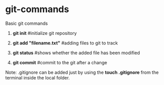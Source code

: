 # git-commands

Basic git commands

1) <b>git init</b> #initialize git repository

2) <b>git add "filename.txt"</b> #adding files to git to track

3) <b>git status</b> #shows whether the added file has been modified

4) <b>git commit</b> #commit to the git after a change

Note:
.gitignore can be added just by using the <b>touch .gitignore</b> from the terminal inside the local folder.



